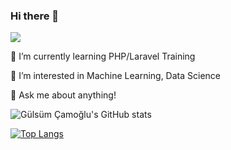 ### Hi there 👋
![](https://komarev.com/ghpvc/?username=gulsumcamoglu)


🌱 I’m currently learning PHP/Laravel Training

🤔 I’m interested in Machine Learning, Data Science

💬 Ask me about anything!

![Gülsüm Çamoğlu's GitHub stats](https://github-readme-stats.vercel.app/api?username=gulsumcamoglu&show_icons=true&theme=radical&card_width=350)

[![Top Langs](https://github-readme-stats.vercel.app/api/top-langs/?username=gulsumcamoglu&show_icons=true&theme=radical&card_width=400&langs_count=10)](https://github.com/gulsumcamoglu/github-readme-stats)


<!--
**gulsumcamoglu/gulsumcamoglu** is a ✨ _special_ ✨ repository because its `README.md` (this file) appears on your GitHub profile.

Here are some ideas to get you started:

- 🔭 I’m currently working on PHP/Laravel Training
- 🌱 I’m currently learning ...
- 👯 I’m looking to collaborate on ...
- 🤔 I’m looking for help with ...
- 💬 Ask me about ...
- 📫 How to reach me: ...
- 😄 Pronouns: ...
- ⚡ Fun fact: ...
-->
